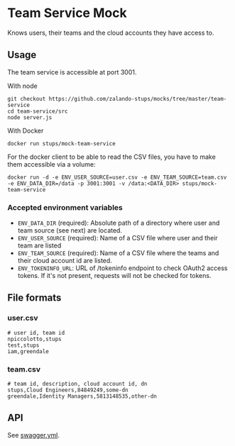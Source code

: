 # Team Service Mock

Knows users, their teams and the cloud accounts they have access to.

## Usage

The team service is accessible at port 3001.

With node

    git checkout https://github.com/zalando-stups/mocks/tree/master/team-service
    cd team-service/src
    node server.js

With Docker

    docker run stups/mock-team-service

For the docker client to be able to read the CSV files, you have to make them accessible via a volume:

    docker run -d -e ENV_USER_SOURCE=user.csv -e ENV_TEAM_SOURCE=team.csv -e ENV_DATA_DIR=/data -p 3001:3001 -v /data:<DATA_DIR> stups/mock-team-service

### Accepted environment variables

* `ENV_DATA_DIR` (required): Absolute path of a directory where user and team source (see next) are located.
* `ENV_USER_SOURCE` (required): Name of a CSV file where user and their team are listed
* `ENV_TEAM_SOURCE` (required): Name of a CSV file where the teams and their cloud account id are listed.
* `ENV_TOKENINFO_URL`: URL of /tokeninfo endpoint to check OAuth2 access tokens. If it's not present, requests will not be checked for tokens.

## File formats

### user.csv

    # user id, team id
    npiccolotto,stups
    test,stups
    iam,greendale

### team.csv

    # team id, description, cloud account id, dn
    stups,Cloud Engineers,84849249,some-dn
    greendale,Identity Managers,5813148535,other-dn

## API

See [swagger.yml](swagger.yml).